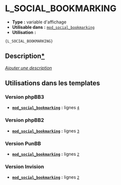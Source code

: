 # L_SOCIAL_BOOKMARKING
* __Type__ __:__ variable d'affichage
* __Utilisable dans__ __:__ [`mod_social_bookmarking`](../tpl/mod_social_bookmarking.md#readme)
* __Utilisation__ __:__

```smarty
{L_SOCIAL_BOOKMARKING}
```

## Description[*](https://fa-tvars.appspot.com/var/L_SOCIAL_BOOKMARKING)
[*Ajouter une description*](https://fa-tvars.appspot.com/var/L_SOCIAL_BOOKMARKING)

## Utilisations dans les templates

### Version phpBB3
* __[`mod_social_bookmarking`](../tpl/mod_social_bookmarking.md#readme)__ __:__ lignes [`4`](../src/prosilver/mod_social_bookmarking.tpl#L4)

### Version phpBB2
* __[`mod_social_bookmarking`](../tpl/mod_social_bookmarking.md#readme)__ __:__ lignes [`3`](../src/subsilver/mod_social_bookmarking.tpl#L3)

### Version PunBB
* __[`mod_social_bookmarking`](../tpl/mod_social_bookmarking.md#readme)__ __:__ lignes [`2`](../src/punbb/mod_social_bookmarking.tpl#L2)

### Version Invision
* __[`mod_social_bookmarking`](../tpl/mod_social_bookmarking.md#readme)__ __:__ lignes [`2`](../src/invision/mod_social_bookmarking.tpl#L2)

